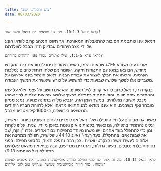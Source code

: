 ```yaml
---
title: 'צום ותפילה, שוב'
date: 08/03/2020

---
```


`קראו דניאל 10:1-3. מה אנו מוצאים את דניאל עושה שוב?`


דניאל אינו כותב את הסיבות להתאבלותו המאורכת. אך תיווכו הנלהב קרוב לוודאי הונע על ידי מצב היהודים שבדיוק חזרו מבבל למולדתם.

`קראו עזרא 4:1-5. אילו אתגרים עמדו בפני היהודים בחזרתם?`

אנו יודעים מעזרא 4:1-5 שבאותו הזמן, כאשר היהודים ניסו לבנות את בית המקדש מחדש, הם באו במגע עם התנגדות חזקה. השומרונים שלחו דוחות כוזבים למלכות הפרסית, והסיתו את המלך לעצור את עבודת הבניה. דניאל העתיר בפני אלוהים על משברים אלו למשך שלושה שבועות כדי להשפיע על כורש שיאשר את המשך העבודה.

בנקודה זו, דניאל קרוב לוודאי קרוב לגיל תשעים. הוא אינו חושב על עצמו אלא על עמו והאתגרים שהם חווים. והוא מתמיד בתפילה במשך שלושה שבועות שלמים לפני שהוא מקבל תשובה מאלוהים. במשך הזמן הזה, הנביא מלווה בתזונה צנועה, נמנע ממזון מובחר ואף משמנים. הוא איננו מודאג למנוחתו או מראהו, אלא לרווחת חבריו היהודים הנמצאים בירושלים, כ-1600 קילומטרים מבבל.

כאשר אנו מביטים על חיי התפילה של דניאל אנו לומדים לקחים חשובים ביותר. ראשית, עלינו להתמיד בתפילה, גם כאשר בקשותינו אינן נענות באופן מיידי. שנית, עלינו לקחת זמן כדי להתפלל בעד אחרים. יש משהו מיוחד בתפילות עבור אחרים. זכרו "וַיהוָה, שָׁב אֶת שְׁבוּת אִיּוֹב, בְּהִתְפַּלְלוֹ, בְּעַד רֵעֵהוּ" (איוב 44:10). שלישית, תפילה ממריצה את אלוהים לעשות משהו קונקרטי ואמיתי. לכן הבה נתפלל תמיד, כל סוגי תפילה. בפני נסיונות בלתי נסבלים, בעיות גדולות, ואתגרים מכריעים, הבה נביא את משאנו לאלוהים בתפילה (אל האפסים 6:18). 

`קראו דניאל 10:12. מה זה אומר לנו לגבי תפילה כחוויה אובייקטיבית המניעה את אלוהים לעשות משהו, כנגד חוויה סובייקטיבית שעושה שנרגיש טוב לגבי אלוהים?`